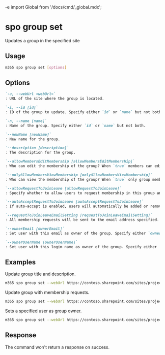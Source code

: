 -e <!-- DISCLAIMER: All secrets, passwords, and sensitive values in this document are examples only and not real credentials. -->
import Global from '/docs/cmd/_global.mdx';

# spo group set

Updates a group in the specified site

## Usage

```sh
m365 spo group set [options]
```

## Options

```md definition-list
`-u, --webUrl <webUrl>`
: URL of the site where the group is located.

`-i, --id [id]`
: ID of the group to update. Specify either `id` or `name` but not both.

`-n, --name [name]`
: Name of the group. Specify either `id` or `name` but not both.

`--newName [newName]`
: New name for the group.

`--description [description]`
: The description for the group.

`--allowMembersEditMembership [allowMembersEditMembership]`
: Who can edit the membership of the group? When `true` members can edit membership, otherwise only owners can do this.

`--onlyAllowMembersViewMembership [onlyAllowMembersViewMembership]`
: Who can view the membership of the group? When `true` only group members can view the membership, otherwise everyone can.

`--allowRequestToJoinLeave [allowRequestToJoinLeave]`
: Specify whether to allow users to request membership in this group and allow users to request to leave the group.

`--autoAcceptRequestToJoinLeave [autoAcceptRequestToJoinLeave]`
: If auto-accept is enabled, users will automatically be added or removed when they make a request.

`--requestToJoinLeaveEmailSetting [requestToJoinLeaveEmailSetting]`
: All membership requests will be sent to the email address specified.

`--ownerEmail [ownerEmail]`
: Set user with this email as owner of the group. Specify either `ownerEmail` or `ownerUserName` but not both.

`--ownerUserName [ownerUserName]`
: Set user with this login name as owner of the group. Specify either `ownerEmail` or `ownerUserName` but not both.
```

<Global />

## Examples

Update group title and description.

```sh
m365 spo group set --webUrl https://contoso.sharepoint.com/sites/project-x --id 18 --newName "Project leaders" --description "This group contains all project leaders"
```

Update group with membership requests.

```sh
m365 spo group set --webUrl https://contoso.sharepoint.com/sites/project-x --name "Project leaders" --allowRequestToJoinLeave true --requestToJoinLeaveEmailSetting john.doe@contoso.com
```

Sets a specified user as group owner.

```sh
m365 spo group set --webUrl https://contoso.sharepoint.com/sites/project-x --id 18 --ownerEmail john.doe@contoso.com
```

## Response

The command won't return a response on success.
